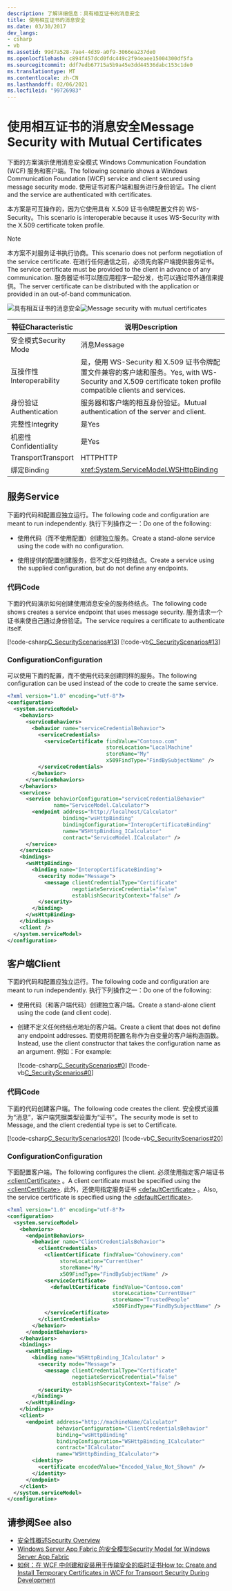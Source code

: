 ```yaml
---
description: 了解详细信息：具有相互证书的消息安全
title: 使用相互证书的消息安全
ms.date: 03/30/2017
dev_langs:
- csharp
- vb
ms.assetid: 99d7a528-7ae4-4d39-a0f9-3066ea237de0
ms.openlocfilehash: c894f457dcd0fdc449c2f94eaee15004300df5fa
ms.sourcegitcommit: ddf7edb67715a5b9a45e3dd44536dabc153c1de0
ms.translationtype: MT
ms.contentlocale: zh-CN
ms.lasthandoff: 02/06/2021
ms.locfileid: "99726983"
---
```

# <a name="message-security-with-mutual-certificates"></a><span data-ttu-id="82083-103">使用相互证书的消息安全</span><span class="sxs-lookup"><span data-stu-id="82083-103">Message Security with Mutual Certificates</span></span>

<span data-ttu-id="82083-104">下面的方案演示使用消息安全模式 Windows Communication Foundation (WCF) 服务和客户端。</span><span class="sxs-lookup"><span data-stu-id="82083-104">The following scenario shows a Windows Communication Foundation (WCF) service and client secured using message security mode.</span></span> <span data-ttu-id="82083-105">使用证书对客户端和服务进行身份验证。</span><span class="sxs-lookup"><span data-stu-id="82083-105">The client and the service are authenticated with certificates.</span></span>  
  
 <span data-ttu-id="82083-106">本方案是可互操作的，因为它使用具有 X.509 证书令牌配置文件的 WS-Security。</span><span class="sxs-lookup"><span data-stu-id="82083-106">This scenario is interoperable because it uses WS-Security with the X.509 certificate token profile.</span></span>  
  
> [!NOTE]
> <span data-ttu-id="82083-107">本方案不对服务证书执行协商。</span><span class="sxs-lookup"><span data-stu-id="82083-107">This scenario does not perform negotiation of the service certificate.</span></span> <span data-ttu-id="82083-108">在进行任何通信之前，必须先向客户端提供服务证书。</span><span class="sxs-lookup"><span data-stu-id="82083-108">The service certificate must be provided to the client in advance of any communication.</span></span> <span data-ttu-id="82083-109">服务器证书可以随应用程序一起分发，也可以通过带外通信来提供。</span><span class="sxs-lookup"><span data-stu-id="82083-109">The server certificate can be distributed with the application or provided in an out-of-band communication.</span></span>  
  
 <span data-ttu-id="82083-110">![具有相互证书的消息安全](media/f4157312-b17c-416c-a5ee-fa7b54db211b.gif "f4157312-b17c-416c-a5ee-fa7b54db211b")</span><span class="sxs-lookup"><span data-stu-id="82083-110">![Message security with mutual certificates](media/f4157312-b17c-416c-a5ee-fa7b54db211b.gif "f4157312-b17c-416c-a5ee-fa7b54db211b")</span></span>  
  
|<span data-ttu-id="82083-111">特征</span><span class="sxs-lookup"><span data-stu-id="82083-111">Characteristic</span></span>|<span data-ttu-id="82083-112">说明</span><span class="sxs-lookup"><span data-stu-id="82083-112">Description</span></span>|  
|--------------------|-----------------|  
|<span data-ttu-id="82083-113">安全模式</span><span class="sxs-lookup"><span data-stu-id="82083-113">Security Mode</span></span>|<span data-ttu-id="82083-114">消息</span><span class="sxs-lookup"><span data-stu-id="82083-114">Message</span></span>|  
|<span data-ttu-id="82083-115">互操作性</span><span class="sxs-lookup"><span data-stu-id="82083-115">Interoperability</span></span>|<span data-ttu-id="82083-116">是，使用 WS-Security 和 X.509 证书令牌配置文件兼容的客户端和服务。</span><span class="sxs-lookup"><span data-stu-id="82083-116">Yes, with WS-Security and X.509 certificate token profile compatible clients and services.</span></span>|  
|<span data-ttu-id="82083-117">身份验证</span><span class="sxs-lookup"><span data-stu-id="82083-117">Authentication</span></span>|<span data-ttu-id="82083-118">服务器和客户端的相互身份验证。</span><span class="sxs-lookup"><span data-stu-id="82083-118">Mutual authentication of the server and client.</span></span>|  
|<span data-ttu-id="82083-119">完整性</span><span class="sxs-lookup"><span data-stu-id="82083-119">Integrity</span></span>|<span data-ttu-id="82083-120">是</span><span class="sxs-lookup"><span data-stu-id="82083-120">Yes</span></span>|  
|<span data-ttu-id="82083-121">机密性</span><span class="sxs-lookup"><span data-stu-id="82083-121">Confidentiality</span></span>|<span data-ttu-id="82083-122">是</span><span class="sxs-lookup"><span data-stu-id="82083-122">Yes</span></span>|  
|<span data-ttu-id="82083-123">Transport</span><span class="sxs-lookup"><span data-stu-id="82083-123">Transport</span></span>|<span data-ttu-id="82083-124">HTTP</span><span class="sxs-lookup"><span data-stu-id="82083-124">HTTP</span></span>|  
|<span data-ttu-id="82083-125">绑定</span><span class="sxs-lookup"><span data-stu-id="82083-125">Binding</span></span>|<xref:System.ServiceModel.WSHttpBinding>|  
  
## <a name="service"></a><span data-ttu-id="82083-126">服务</span><span class="sxs-lookup"><span data-stu-id="82083-126">Service</span></span>  

 <span data-ttu-id="82083-127">下面的代码和配置应独立运行。</span><span class="sxs-lookup"><span data-stu-id="82083-127">The following code and configuration are meant to run independently.</span></span> <span data-ttu-id="82083-128">执行下列操作之一：</span><span class="sxs-lookup"><span data-stu-id="82083-128">Do one of the following:</span></span>  
  
- <span data-ttu-id="82083-129">使用代码（而不使用配置）创建独立服务。</span><span class="sxs-lookup"><span data-stu-id="82083-129">Create a stand-alone service using the code with no configuration.</span></span>  
  
- <span data-ttu-id="82083-130">使用提供的配置创建服务，但不定义任何终结点。</span><span class="sxs-lookup"><span data-stu-id="82083-130">Create a service using the supplied configuration, but do not define any endpoints.</span></span>  
  
### <a name="code"></a><span data-ttu-id="82083-131">代码</span><span class="sxs-lookup"><span data-stu-id="82083-131">Code</span></span>  

 <span data-ttu-id="82083-132">下面的代码演示如何创建使用消息安全的服务终结点。</span><span class="sxs-lookup"><span data-stu-id="82083-132">The following code shows creates a service endpoint that uses message security.</span></span> <span data-ttu-id="82083-133">服务请求一个证书来使自己通过身份验证。</span><span class="sxs-lookup"><span data-stu-id="82083-133">The service requires a certificate to authenticate itself.</span></span>  
  
 [!code-csharp[C_SecurityScenarios#13](../../../../samples/snippets/csharp/VS_Snippets_CFX/c_securityscenarios/cs/source.cs#13)]
 [!code-vb[C_SecurityScenarios#13](../../../../samples/snippets/visualbasic/VS_Snippets_CFX/c_securityscenarios/vb/source.vb#13)]  
  
### <a name="configuration"></a><span data-ttu-id="82083-134">Configuration</span><span class="sxs-lookup"><span data-stu-id="82083-134">Configuration</span></span>  

 <span data-ttu-id="82083-135">可以使用下面的配置，而不使用代码来创建同样的服务。</span><span class="sxs-lookup"><span data-stu-id="82083-135">The following configuration can be used instead of the code to create the same service.</span></span>  
  
```xml  
<?xml version="1.0" encoding="utf-8"?>  
<configuration>  
  <system.serviceModel>  
    <behaviors>  
      <serviceBehaviors>  
        <behavior name="serviceCredentialBehavior">  
          <serviceCredentials>  
            <serviceCertificate findValue="Contoso.com"
                                storeLocation="LocalMachine"  
                                storeName="My"
                                x509FindType="FindBySubjectName" />  
          </serviceCredentials>  
        </behavior>  
      </serviceBehaviors>  
    </behaviors>  
    <services>  
      <service behaviorConfiguration="serviceCredentialBehavior"
               name="ServiceModel.Calculator">  
        <endpoint address="http://localhost/Calculator"
                  binding="wsHttpBinding"  
                  bindingConfiguration="InteropCertificateBinding"  
                  name="WSHttpBinding_ICalculator"  
                  contract="ServiceModel.ICalculator" />  
      </service>  
    </services>  
    <bindings>  
      <wsHttpBinding>  
        <binding name="InteropCertificateBinding">  
          <security mode="Message">  
            <message clientCredentialType="Certificate"  
                     negotiateServiceCredential="false"  
                     establishSecurityContext="false" />  
          </security>  
        </binding>  
      </wsHttpBinding>  
    </bindings>  
    <client />  
  </system.serviceModel>  
</configuration>  
```  
  
## <a name="client"></a><span data-ttu-id="82083-136">客户端</span><span class="sxs-lookup"><span data-stu-id="82083-136">Client</span></span>  

 <span data-ttu-id="82083-137">下面的代码和配置应独立运行。</span><span class="sxs-lookup"><span data-stu-id="82083-137">The following code and configuration are meant to run independently.</span></span> <span data-ttu-id="82083-138">执行下列操作之一：</span><span class="sxs-lookup"><span data-stu-id="82083-138">Do one of the following:</span></span>  
  
- <span data-ttu-id="82083-139">使用代码（和客户端代码）创建独立客户端。</span><span class="sxs-lookup"><span data-stu-id="82083-139">Create a stand-alone client using the code (and client code).</span></span>  
  
- <span data-ttu-id="82083-140">创建不定义任何终结点地址的客户端。</span><span class="sxs-lookup"><span data-stu-id="82083-140">Create a client that does not define any endpoint addresses.</span></span> <span data-ttu-id="82083-141">而使用将配置名称作为自变量的客户端构造函数。</span><span class="sxs-lookup"><span data-stu-id="82083-141">Instead, use the client constructor that takes the configuration name as an argument.</span></span> <span data-ttu-id="82083-142">例如：</span><span class="sxs-lookup"><span data-stu-id="82083-142">For example:</span></span>  
  
     [!code-csharp[C_SecurityScenarios#0](../../../../samples/snippets/csharp/VS_Snippets_CFX/c_securityscenarios/cs/source.cs#0)]
     [!code-vb[C_SecurityScenarios#0](../../../../samples/snippets/visualbasic/VS_Snippets_CFX/c_securityscenarios/vb/source.vb#0)]  
  
### <a name="code"></a><span data-ttu-id="82083-143">代码</span><span class="sxs-lookup"><span data-stu-id="82083-143">Code</span></span>  

 <span data-ttu-id="82083-144">下面的代码创建客户端。</span><span class="sxs-lookup"><span data-stu-id="82083-144">The following code creates the client.</span></span> <span data-ttu-id="82083-145">安全模式设置为“消息”，客户端凭据类型设置为“证书”。</span><span class="sxs-lookup"><span data-stu-id="82083-145">The security mode is set to Message, and the client credential type is set to Certificate.</span></span>  
  
 [!code-csharp[C_SecurityScenarios#20](../../../../samples/snippets/csharp/VS_Snippets_CFX/c_securityscenarios/cs/source.cs#20)]
 [!code-vb[C_SecurityScenarios#20](../../../../samples/snippets/visualbasic/VS_Snippets_CFX/c_securityscenarios/vb/source.vb#20)]  
  
### <a name="configuration"></a><span data-ttu-id="82083-146">Configuration</span><span class="sxs-lookup"><span data-stu-id="82083-146">Configuration</span></span>  

 <span data-ttu-id="82083-147">下面配置客户端。</span><span class="sxs-lookup"><span data-stu-id="82083-147">The following configures the client.</span></span> <span data-ttu-id="82083-148">必须使用指定客户端证书 [\<clientCertificate>](../../configure-apps/file-schema/wcf/clientcertificate-of-clientcredentials-element.md) 。</span><span class="sxs-lookup"><span data-stu-id="82083-148">A client certificate must be specified using the [\<clientCertificate>](../../configure-apps/file-schema/wcf/clientcertificate-of-clientcredentials-element.md).</span></span> <span data-ttu-id="82083-149">此外，还使用指定服务证书 [\<defaultCertificate>](../../configure-apps/file-schema/wcf/defaultcertificate-element.md) 。</span><span class="sxs-lookup"><span data-stu-id="82083-149">Also, the service certificate is specified using the [\<defaultCertificate>](../../configure-apps/file-schema/wcf/defaultcertificate-element.md).</span></span>  
  
```xml  
<?xml version="1.0" encoding="utf-8"?>  
<configuration>  
  <system.serviceModel>  
    <behaviors>  
      <endpointBehaviors>  
        <behavior name="ClientCredentialsBehavior">  
          <clientCredentials>  
            <clientCertificate findValue="Cohowinery.com"
                 storeLocation="CurrentUser"  
                 storeName="My"  
                 x509FindType="FindBySubjectName" />  
            <serviceCertificate>  
              <defaultCertificate findValue="Contoso.com"
                                  storeLocation="CurrentUser"  
                                  storeName="TrustedPeople"  
                                  x509FindType="FindBySubjectName" />  
            </serviceCertificate>  
          </clientCredentials>  
        </behavior>  
      </endpointBehaviors>  
    </behaviors>  
    <bindings>  
      <wsHttpBinding>  
        <binding name="WSHttpBinding_ICalculator" >  
          <security mode="Message">  
            <message clientCredentialType="Certificate"
                     negotiateServiceCredential="false"  
                     establishSecurityContext="false" />  
          </security>  
        </binding>  
      </wsHttpBinding>  
    </bindings>  
    <client>  
      <endpoint address="http://machineName/Calculator"
                behaviorConfiguration="ClientCredentialsBehavior"  
                binding="wsHttpBinding"
                bindingConfiguration="WSHttpBinding_ICalculator"  
                contract="ICalculator"  
                name="WSHttpBinding_ICalculator">  
        <identity>  
          <certificate encodedValue="Encoded_Value_Not_Shown" />  
        </identity>  
      </endpoint>  
    </client>  
  </system.serviceModel>  
</configuration>  
```  
  
## <a name="see-also"></a><span data-ttu-id="82083-150">请参阅</span><span class="sxs-lookup"><span data-stu-id="82083-150">See also</span></span>

- [<span data-ttu-id="82083-151">安全性概述</span><span class="sxs-lookup"><span data-stu-id="82083-151">Security Overview</span></span>](security-overview.md)
- <span data-ttu-id="82083-152">[Windows Server App Fabric 的安全模型](/previous-versions/appfabric/ee677202(v=azure.10))</span><span class="sxs-lookup"><span data-stu-id="82083-152">[Security Model for Windows Server App Fabric](/previous-versions/appfabric/ee677202(v=azure.10))</span></span>
- <span data-ttu-id="82083-153">[如何：在 WCF 中创建和安装用于传输安全的临时证书](/previous-versions/msp-n-p/ff648498(v=pandp.10))</span><span class="sxs-lookup"><span data-stu-id="82083-153">[How to: Create and Install Temporary Certificates in WCF for Transport Security During Development](/previous-versions/msp-n-p/ff648498(v=pandp.10))</span></span>

